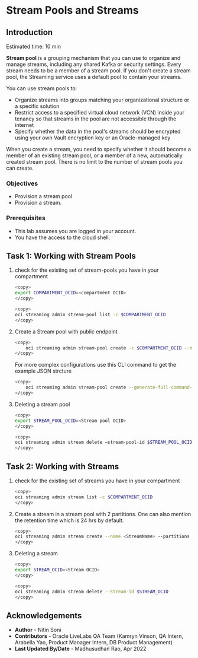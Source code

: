 
# Stream Pools and Streams

## Introduction

Estimated time: 10 min

**Stream pool** is a grouping mechanism that you can use to organize and manage streams, including any shared Kafka or security settings. Every stream needs to be a member of a stream pool. If you don't create a stream pool, the Streaming service uses a default pool to contain your streams.

You can use stream pools to:

- Organize streams into groups matching your organizational structure or a specific solution
- Restrict access to a specified virtual cloud network (VCN) inside your tenancy so that streams in the pool are not accessible through the internet
- Specify whether the data in the pool's streams should be encrypted using your own Vault encryption key or an Oracle-managed key

When you create a stream, you need to specify whether it should become a member of an existing stream pool, or a member of a new, automatically created stream pool. There is no limit to the number of stream pools you can create.

### Objectives

- Provision a stream pool
- Provision a stream.

### Prerequisites

- This lab assumes you are logged in your account.
- You have the access to the cloud shell.

## Task 1: Working with Stream Pools

1. check for the existing set of stream-pools you have in your compartment

    ```sh
    <copy>
    export COMPARTMENT_OCID=<compartment OCID>
    </copy>
    ```

    ```sh
    <copy>
    oci streaming admin stream-pool list -c $COMPARTMENT_OCID
    </copy>
    ```

2. Create a Stream pool with public endpoint

    ```sh
    <copy>
        oci streaming admin stream-pool create -c $COMPARTMENT_OCID --name MyPublicStreamPool
    </copy>
    ```

    For more complex configurations use this CLI command to get the example JSON strcture 

    ```sh
    <copy>
        oci streaming admin stream-pool create --generate-full-command-json-input
    </copy>
    ```

3. Deleting a stream pool

    ```sh
    <copy>
    export STREAM_POOL_OCID=<Stream pool OCID>
    </copy>
    ```

    ```sh
    <copy>
    oci streaming admin stream delete –stream-pool-id $STREAM_POOL_OCID
    </copy>
    ```

## Task 2: Working with Streams

1. check for the existing set of streams you have in your compartment

    ```sh
    <copy>
    oci streaming admin stream list -c $COMPARTMENT_OCID
    </copy>
    ```

2. Create a stream in a stream pool with 2 partitions. One can also mention the retention time which is 24 hrs by default.

    ```sh
    <copy>
    oci streaming admin stream create --name <StreamName> --partitions 2 --stream-pool-id $STREAM_POOL_OCID
    </copy>
    ```

3. Deleting a stream

    ```sh
    <copy>
    export STREAM_OCID=<Stream OCID>
    </copy>
    ```

    ```sh
    <copy>
    oci streaming admin stream delete --stream-id $STREAM_OCID
    </copy>
    ```

## Acknowledgements

- **Author** - Nitin Soni
- **Contributors** - Oracle LiveLabs QA Team (Kamryn Vinson, QA Intern, Arabella Yao, Product Manager Intern, DB Product Management)
- **Last Updated By/Date** - Madhusudhan Rao, Apr 2022
